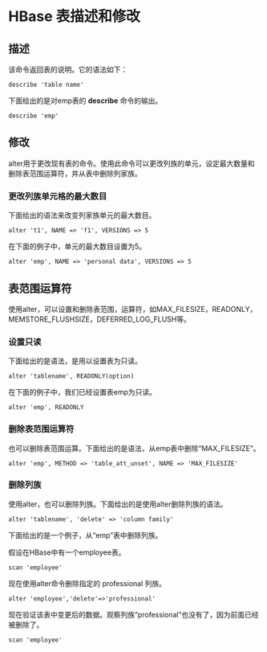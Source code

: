 # HBase 表描述和修改

## 描述

该命令返回表的说明。它的语法如下：

```
describe 'table name'
```

下面给出的是对emp表的 **describe** 命令的输出。

```
describe 'emp'
```

## 修改

alter用于更改现有表的命令。使用此命令可以更改列族的单元，设定最大数量和删除表范围运算符，并从表中删除列家族。

### 更改列族单元格的最大数目

下面给出的语法来改变列家族单元的最大数目。

```
alter 't1', NAME => 'f1', VERSIONS => 5
```

在下面的例子中，单元的最大数目设置为5。

```
alter 'emp', NAME => 'personal data', VERSIONS => 5
```

## 表范围运算符

使用alter，可以设置和删除表范围，运算符，如MAX_FILESIZE，READONLY，MEMSTORE_FLUSHSIZE，DEFERRED_LOG_FLUSH等。

### 设置只读

下面给出的是语法，是用以设置表为只读。

```
alter 'tablename', READONLY(option)
```

在下面的例子中，我们已经设置表emp为只读。

```
alter 'emp', READONLY
```

### 删除表范围运算符

也可以删除表范围运算。下面给出的是语法，从emp表中删除“MAX_FILESIZE”。

```
alter 'emp', METHOD => 'table_att_unset', NAME => 'MAX_FILESIZE'
```

### 删除列族

使用alter，也可以删除列族。下面给出的是使用alter删除列族的语法。

```
alter 'tablename', 'delete' => 'column family' 
```

下面给出的是一个例子，从“emp”表中删除列族。

假设在HBase中有一个employee表。

```
scan 'employee'
```

现在使用alter命令删除指定的 professional 列族。

```
alter 'employee','delete'=>'professional'
```

现在验证该表中变更后的数据。观察列族“professional”也没有了，因为前面已经被删除了。

```
scan 'employee'
```

